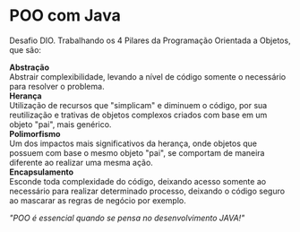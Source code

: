 # POO com Java
Desafio DIO.
Trabalhando os 4 Pilares da Programação Orientada a Objetos, que são:


**Abstração**<br>
Abstrair complexibilidade, levando a nível de código somente o necessário para resolver o problema.<br>
**Herança**<br>
Utilização de recursos que "simplicam" e diminuem o código, por sua reutilização e trativas de objetos complexos criados com base em um objeto "pai", mais genérico.<br>
**Polimorfismo**<br>
Um dos impactos mais significativos da herança, onde objetos que possuem com base o mesmo objeto "pai", se comportam de maneira diferente ao realizar uma mesma ação.<br>
**Encapsulamento**<br>
Esconde toda complexidade do código, deixando acesso somente ao necessário para realizar determinado processo, deixando o código seguro ao mascarar as regras de negócio por exemplo.

_"POO é essencial quando se pensa no desenvolvimento JAVA!"_
